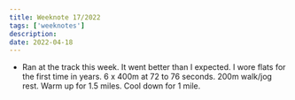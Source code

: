 ```yaml
---
title: Weeknote 17/2022
tags: ['weeknotes']
description: 
date: 2022-04-18
---
```

- Ran at the track this week. It went better than I expected. I wore flats for the first time in years. 6 x 400m at 72 to 76 seconds. 200m walk/jog rest. Warm up for 1.5 miles. Cool down for 1 mile. 